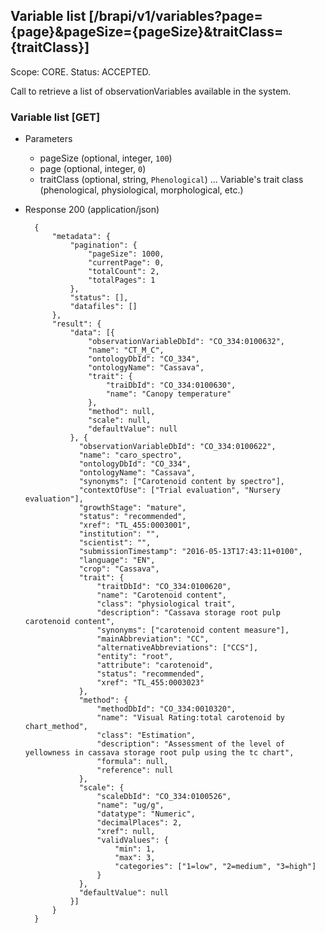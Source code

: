 ## Variable list [/brapi/v1/variables?page={page}&pageSize={pageSize}&traitClass={traitClass}]
Scope: CORE.
Status: ACCEPTED.

Call to retrieve a list of observationVariables available in the system.

### Variable list [GET]

+ Parameters
    + pageSize (optional, integer, `100`)
    + page (optional, integer, `0`)
    + traitClass (optional, string, `Phenological`) ... Variable's trait class (phenological, physiological, morphological, etc.)

+ Response 200 (application/json)

        {
            "metadata": {
                "pagination": {
                    "pageSize": 1000,
                    "currentPage": 0,
                    "totalCount": 2,
                    "totalPages": 1
                },
                "status": [],
                "datafiles": []
            },
            "result": {
                "data": [{
                    "observationVariableDbId": "CO_334:0100632",
                    "name": "CT_M_C",
                    "ontologyDbId": "CO_334",
                    "ontologyName": "Cassava",
                    "trait": {
                        "traiDbId": "CO_334:0100630",
                        "name": "Canopy temperature"
                    },
                    "method": null,
                    "scale": null,
                    "defaultValue": null
                }, {
                  "observationVariableDbId": "CO_334:0100622",
                  "name": "caro_spectro",
                  "ontologyDbId": "CO_334",
                  "ontologyName": "Cassava",
                  "synonyms": ["Carotenoid content by spectro"],
                  "contextOfUse": ["Trial evaluation", "Nursery evaluation"],
                  "growthStage": "mature",
                  "status": "recommended",
                  "xref": "TL_455:0003001",
                  "institution": "",
                  "scientist": "",
                  "submissionTimestamp": "2016-05-13T17:43:11+0100",
                  "language": "EN",
                  "crop": "Cassava",
                  "trait": {
                      "traitDbId": "CO_334:0100620",
                      "name": "Carotenoid content",
                      "class": "physiological trait",
                      "description": "Cassava storage root pulp carotenoid content",
                      "synonyms": ["carotenoid content measure"],
                      "mainAbbreviation": "CC",
                      "alternativeAbbreviations": ["CCS"],
                      "entity": "root",
                      "attribute": "carotenoid",
                      "status": "recommended",
                      "xref": "TL_455:0003023"
                  },
                  "method": {
                      "methodDbId": "CO_334:0010320",
                      "name": "Visual Rating:total carotenoid by chart_method",
                      "class": "Estimation",
                      "description": "Assessment of the level of yellowness in cassava storage root pulp using the tc chart",
                      "formula": null,
                      "reference": null
                  },
                  "scale": {
                      "scaleDbId": "CO_334:0100526",
                      "name": "ug/g",
                      "datatype": "Numeric",
                      "decimalPlaces": 2,
                      "xref": null,
                      "validValues": {
                          "min": 1,
                          "max": 3,
                          "categories": ["1=low", "2=medium", "3=high"]
                      }
                  },
                  "defaultValue": null
                }]
            }
        }
